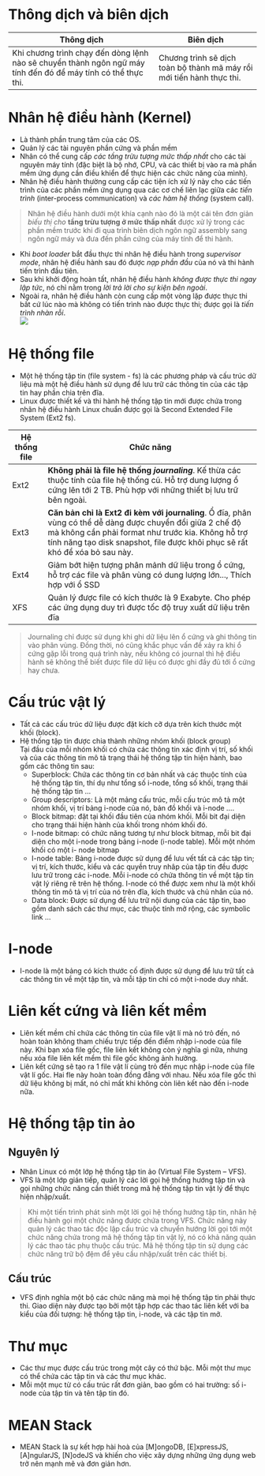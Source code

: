 # Thông dịch và biên dịch  

|Thông dịch|Biên dịch|
|---|---|
|Khi chương trình chạy đến dòng lệnh nào sẽ chuyển thành ngôn ngữ máy tính đến đó để máy tính có thể thực thi.|Chương trình sẽ dịch toàn bộ thành mã máy rồi mới tiến hành thực thi.|  

# Nhân hệ điều hành (Kernel)
- Là thành phần trung tâm của các OS.  
- Quản lý các tài nguyên phần cứng và phần mềm
- Nhân có thể cung cấp *các tầng trừu tượng mức thấp nhất* cho các tài nguyên máy tính (đặc biệt là bộ nhớ, CPU, và các thiết bị vào ra mà phần mềm ứng dụng cần điều khiển để thực hiện các chức năng của mình).  
- Nhân hệ điều hành thường cung cấp các tiện ích xử lý này cho các tiến trình của các phần mềm ứng dụng qua các cơ chế liên lạc giữa các *tiến trình* (inter-process communication) và *các hàm hệ thống* (system call).  
>  Nhân hệ điều hành dưới một khía cạnh nào đó là một cái tên đơn giản *biếu thị cho* **tầng trừu tượng ở mức thấp nhất** được xử lý trong các phần mềm trước khi đi qua trình biên dịch ngôn ngữ assembly sang ngôn ngữ máy và đưa đến phần cứng của máy tính để thi hành.  
  
-  Khi *boot loader* bắt đầu thực thi nhân hệ điều hành trong *supervisor mode*, nhân hệ điều hành sau đó được *nạp phần đầu* của nó và thi hành tiến trình đầu tiên. 
- Sau khi khởi động hoàn tất, nhân hệ điều hành *không được thực thi ngay lập tức*, nó chỉ nằm trong *lời trả lời cho sự kiện bên ngoài*.
- Ngoài ra, nhân hệ điều hành còn cung cấp một vòng lặp được thực thi bất cứ lúc nào mà không có tiến trình nào được thực thi; được gọi là *tiến trình nhàn rỗi*.  
![](https://www.google.com.vn/search?q=Nhân+hệ+điều+hành&tbm=isch&tbs=rimg:CaMqyFfuSYZcIjixYUjkD0x9VwV3nTbABLo05xStMHosizJ4A7_1G3m5_1dCF7cNKRi0UM1I9rYgi7_1UkkPkp9yAZTZioSCbFhSOQPTH1XEeanz0tJIq_1zKhIJBXedNsAEujQR1fOQ6Igkxg8qEgnnFK0weiyLMhH_16298Fhqd8CoSCXgDv8bebn90EWuEwx0uPerZKhIJIXtw0pGLRQwRfIcGLwFBE2UqEgnUj2tiCLv9SREdEHb8N9ITfyoSCSQ-Sn3IBlNmEXJOuOigJSti&tbo=u&sa=X&ved=2ahUKEwi2renMwqrcAhWJwI8KHT0-BVcQ9C96BAgBEBs&biw=1366&bih=635&dpr=1#imgrc=GKXm47WukF_atM:)  

# Hệ thống file
- Một hệ thống tập tin (file system - fs) là các phương pháp và cấu trúc dữ liệu mà một hệ điều hành sử dụng để lưu trữ các thông tin của các tập tin hay phần chia trên đĩa.  
- Linux được thiết kế và thi hành hệ thống tập tin mới được chứa trong nhân hệ điều hành Linux chuẩn được gọi là Second Extended File System (Ext2 fs).

|Hệ thống file|Chức năng|
|---|---|
|Ext2|**Không phải là file hệ thống *journaling***. Kế thừa các thuộc tính của file hệ thống cũ. Hỗ trợ dung lượng ổ cứng lên tới 2 TB. Phù hợp với những thiết bị lưu trữ bên ngoài.|  
|Ext3|**Căn bản chỉ là Ext2 đi kèm với journaling**. Ổ đĩa, phân vùng có thể dễ dàng được chuyển đổi giữa 2 chế độ mà không cần phải format như trước kia. Không hỗ trợ tính năng tạo disk snapshot, file được khôi phục sẽ rất khó để xóa bỏ sau này.|
|Ext4|Giảm bớt hiện tượng phân mảnh dữ liệu trong ổ cứng, hỗ trợ các file và phân vùng có dung lượng lớn..., Thích hợp với ổ SSD|
|XFS|Quản lý được file có kích thước là 9 Exabyte. Cho phép các ứng dụng duy trì được tốc độ truy xuất dữ liệu trên đĩa|  
> Journaling chỉ được sử dụng khi ghi dữ liệu lên ổ cứng và ghi thông tin vào phân vùng. Đồng thời, nó cũng khắc phục vấn đề xảy ra khi ổ cứng gặp lỗi trong quá trình này, nếu không có journal thì hệ điều hành sẽ không thể biết được file dữ liệu có được ghi đầy đủ tới ổ cứng hay chưa.

# Cấu trúc vật lý
- Tất cả các cấu trúc dữ liệu được đặt kích cỡ dựa trên kích thước một khối (block).  
- Hệ thống tập tin được chia thành những nhóm khối (block group)  
Tại đầu của mỗi nhóm khối có chứa các thông tin xác định vị trí, số khối và của các thông tin mô tả trạng thái hệ thống tập tin hiện hành, bao gồm các thông tin sau: 
  - Superblock: Chứa các thông tin cơ bản nhất và các thuộc tính của hệ thống tập tin, thí dụ như tổng số i-node, tổng số khối, trạng thái hệ thống tập tin … 
  - Group descriptors: Là một mảng cấu trúc, mỗi cấu trúc mô tả một nhóm khối, vị trí bảng i-node của nó, bản đồ khối và i-node …. 
  - Block bitmap: đặt tại khối đầu tiên của nhóm khối. Mỗi bit đại diện cho trạng thái hiện hành của khối trong nhóm khối đó.
  -	I-node bitmap: có chức năng tương tự như block bitmap, mỗi bit đại diện cho một i-node trong bảng i-node (i-node table). Mỗi một nhóm khối có một i- node bitmap 
  - I-node table: Bảng i-node được sử dụng để lưu vết tất cả các tập tin; vị trí, kích thước, kiểu và các quyền truy nhâp của tập tin đều được lưu trữ trong các i-node. Mỗi i-node có chứa thông tin về một tập tin vật lý riêng rẽ trên hệ thống. I-node có thể được xem như là một khối thông tin mô tả vị trí của nó trên đĩa, kích thước và chủ nhân của nó.  
  - Data block: Được sử dụng để lưu trữ nội dung của các tập tin, bao gồm danh sách các thư mục, các thuộc tính mở rộng, các symbolic link … 

# I-node
- I-node là một bảng có kích thước cố định được sử dụng để lưu trữ tất cả các thông tin về một tập tin, và mỗi tập tin chỉ có một i-node duy nhất.  

# Liên kết cứng và liên kết mềm
- Liên kết mềm chỉ chứa các thông tin của file vật lí mà nó trỏ đến, nó hoàn toàn không tham chiếu trực tiếp đến điểm nhập i-node của file này. Khi bạn xóa file gốc, file liên kết không còn ý nghĩa gì nữa, nhưng nếu xóa file liên kết mềm thì file gốc không ảnh hưởng.  
- Liên kết cứng sẽ tạo ra 1 file vật lí cùng trỏ đến mục nhập i-node của file vật lí gốc. Hai fle này hoàn toàn đồng đẳng với nhau. Nếu xóa file gốc thì dữ liệu không bị mất, nó chỉ mất khi không còn liên kết nào đến i-node nữa.  

# Hệ thống tập tin ảo
## Nguyên lý
- Nhân Linux có một lớp hệ thống tập tin ảo (Virtual File System – VFS).  
- VFS là một lớp gián tiếp, quản lý các lời gọi hệ thống hướng tập tin và gọi những chức năng cần thiết trong mã hệ thống tập tin vật lý để thực hiện nhập/xuất.  
> Khi một tiến trình phát sinh một lời gọi hệ thống hướng tập tin, nhân hệ điều hành gọi một chức năng được chứa trong VFS. Chức năng này quản lý các thao tác độc lập cấu trúc và chuyển hướng lời gọi tới một chức năng chứa trong mã hệ thống tập tin vật lý, nó có khả năng quản lý các thao tác phụ thuộc cấu trúc. Mã hệ thống tập tin sử dụng các chức năng trữ bộ đệm để yêu cầu nhập/xuất trên các thiết bị.  

## Cấu trúc
- VFS định nghĩa một bộ các chức năng mà  mọi hệ thống tập tin phải thực thi. Giao diện  này được tạo bởi một tập hợp các thao tác  liên kết với ba kiểu của đối tượng: hệ thống  tập tin, i-node, và các tập tin mở.  

# Thư mục
- Các thư mục được cấu trúc trong một cây có thứ bậc. Mỗi một thư mục có thể chứa các tập tin và các thư mục khác.  
- Mỗi một mục từ có cấu trúc rất đơn giản, bao gồm có hai trường: số i-node của tập tin và tên tập tin đó.  

# MEAN Stack
- MEAN Stack là sự kết hợp hài hoà của [M]ongoDB, [E]xpressJS,  [A]ngularJS, [N]odeJS và khiến cho việc xây dựng những ứng dụng web trở nên mạnh mẽ và đơn giản hơn.